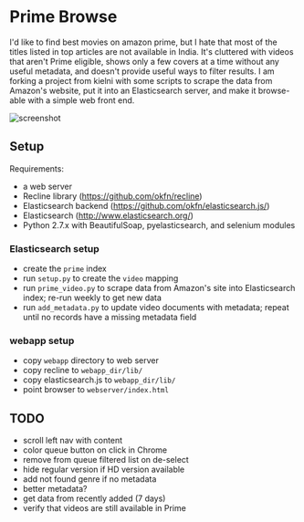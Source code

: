 # Prime Browse

I'd like to find best movies on amazon prime, but I hate that most of the titles listed in top articles are not available in India.  It's cluttered with videos that aren't Prime eligible, shows only a few covers at a time without any useful metadata, and doesn't provide useful ways to filter results.  I am forking a project from kielni with some scripts to scrape the data from Amazon's website, put it into an Elasticsearch server, and make it browse-able with a simple web front end.

![screenshot](https://raw.githubusercontent.com/kielni/prime-browse/master/img/screenshot.png "Screenshot")

## Setup

Requirements:

  * a web server
  * Recline library (https://github.com/okfn/recline)
  * Elasticsearch backend (https://github.com/okfn/elasticsearch.js/)
  * Elasticsearch (http://www.elasticsearch.org/)
  * Python 2.7.x with BeautifulSoap, pyelasticsearch, and selenium modules

### Elasticsearch setup

  * create the `prime` index
  * run `setup.py` to create the `video` mapping 
  * run `prime_video.py` to scrape data from Amazon's site into Elasticsearch index; re-run weekly to get new data
  * run `add_metadata.py` to update video documents with metadata; repeat until no records have a missing metadata field
   

### webapp setup

  * copy `webapp` directory to web server
  * copy recline to `webapp_dir/lib/`
  * copy elasticsearch.js to `webapp_dir/lib/`
  * point browser to `webserver/index.html`

## TODO

  * scroll left nav with content
  * color queue button on click in Chrome
  * remove from queue filtered list on de-select
  * hide regular version if HD version available
  * add not found genre if no metadata
  * better metadata?
  * get data from recently added (7 days)
  * verify that videos are still available in Prime

   
